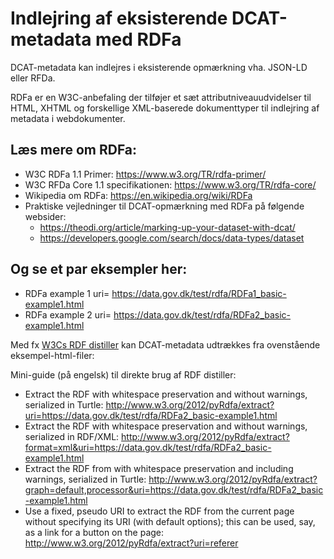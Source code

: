 # Indlejring af eksisterende DCAT-metadata med RDFa

DCAT-metadata kan indlejres i eksisterende opmærkning vha. JSON-LD eller RFDa. 

RDFa er en W3C-anbefaling der tilføjer et sæt attributniveauudvidelser til HTML, XHTML og forskellige XML-baserede dokumenttyper til indlejring af metadata i webdokumenter.

## Læs mere om RDFa:
- W3C RDFa 1.1 Primer: https://www.w3.org/TR/rdfa-primer/ 
- W3C RFDa Core 1.1 specifikationen:  https://www.w3.org/TR/rdfa-core/ 
- Wikipedia om RDFa: https://en.wikipedia.org/wiki/RDFa
- Praktiske vejledninger til DCAT-opmærkning med RDFa på følgende websider: 
  - https://theodi.org/article/marking-up-your-dataset-with-dcat/
  - https://developers.google.com/search/docs/data-types/dataset

## Og se et par eksempler her:
- RDFa example 1 uri= https://data.gov.dk/test/rdfa/RDFa1_basic-example1.html
- RDFa example 2 uri= https://data.gov.dk/test/rdfa/RDFa2_basic-example1.html

Med fx [W3Cs RDF distiller](https://www.w3.org/2012/pyRdfa/Overview.html) kan  DCAT-metadata udtrækkes fra ovenstående eksempel-html-filer:

Mini-guide (på engelsk) til direkte brug af RDF distiller:
- Extract the RDF with whitespace preservation and without warnings, serialized in Turtle:
http://www.w3.org/2012/pyRdfa/extract?uri=https://data.gov.dk/test/rdfa/RDFa2_basic-example1.html
- Extract the RDF with whitespace preservation and without warnings, serialized in RDF/XML:
http://www.w3.org/2012/pyRdfa/extract?format=xml&uri=https://data.gov.dk/test/rdfa/RDFa2_basic-example1.html
- Extract the RDF from  with whitespace preservation and including warnings, serialized in Turtle:
http://www.w3.org/2012/pyRdfa/extract?graph=default,processor&uri=https://data.gov.dk/test/rdfa/RDFa2_basic-example1.html
- Use a fixed, pseudo URI to extract the RDF from the current page without specifying its URI (with default options); this can be used, say, as a link for a button on the page: http://www.w3.org/2012/pyRdfa/extract?uri=referer


